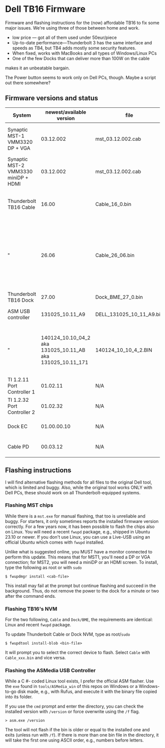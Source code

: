 # Dell TB16 Firmware
Firmware and flashing instructions for the (now) affordable TB16 to fix some major issues. We're using three of those between home and work.
* low price — got all of them used under 50eur/piece
* Up-to-date performance—Thunderbolt 3 has the same interface and speeds as TB4, but TB4 adds mostly some security features.
* When fixed, works with MacBooks and all types of Windows/Linux PCs
* One of the few Docks that can deliver more than 100W on the cable
  
makes it an unbeatable bargain.

The Power button seems to work only on Dell PCs, though. Maybe a script out there somewhere?


## Firmware versions and status

System | newest/available version | file | fixes? | alt flashing |
--- | --- | --- | --- | ---
Synaptic MST-1 VMM3320 DP + VGA | 03.12.002 | mst_03.12.002.cab | Glitches on screens, compatibility for MacBooks | Linux |
Synaptic MST-2 VMM3330 miniDP + HDMI | 03.12.002 | mst_03.12.002.cab | " "  | Linux |
Thunderbolt TB16 Cable | 16.00 | Cable_16_0.bin | Fixes MacBook charging problem (to confirm) | Linux |
  " | 26.06 | Cable_26_06.bin | Unofficial update borrowed from WD15, fixes "DROM data CRC32 mismatch" error and random display malfunction | Linux |
Thunderbolt TB16 Dock | 27.00 | Dock_BME_27_0.bin | Unknown benefits | Linux |
ASM USB controller | 	131025_10.11_A9 | DELL_131025_10_11_A9.bin | Fixes Realtek audio noise | Windows/Linux |
 " | 	140124_10.10_04_2 aka 131025_10.11_AB aka 131025_10.11_171 | 140124_10_10_4_2.BIN | Unofficial update, fixes S3 wakeup hang for RTL Ethernet controller | Windows/Linux |
TI 1.2.11 Port Controller 1	 | 01.02.11 | N/A | Updated through BIOS | none yet | 
TI 1.2.32 Port Controller 2	| 01.02.32 | N/A | Updated through BIOS | none yet | 
Dock EC | 01.00.00.10 | N/A | Updated through BIOS | none yet | 
Cable PD | 00.03.12 | N/A | Updated through BIOS | none yet | 

## Flashing instructions

I will find alternative flashing methods for all files to the original Dell tool, which is limited and buggy. Also, while the original tool works ONLY with Dell PCs, these should work on all Thunderbolt-equipped systems.

### Flashing MST chips

While there is a `mst.exe` for manual flashing, that too is unreliable and buggy. For starters, it only sometimes reports the installed firmware version correctly.
For a few years now, it has been possible to flash the chips also on Linux. You will need a recent `fwupd` package, e.g., shipped in Ubuntu 23.10 or newer. If you don't use Linux, you can use a Live-USB using an official Ubuntu which comes with `fwupd` installed.

Unlike what is suggested online, you MUST have a monitor connected to perform this update. This means that for MST1, you'll need a DP or VGA connection; for MST2, you will need a miniDP or an HDMI screen.
To install, type the following as root or with `sudo`

```
$ fwupdmgr install <cab-file>
```
This install may fail at the prompt but continue flashing and succeed in the background. Thus, do not remove the power to the dock for a minute or two after the command ends.

### Flashing TB16's NVM

For the two following, `Cable` and `Dock/BME`, the requirements are identical: Linux and recent `fwupd` package.

To update Thunderbolt Cable or Dock NVM, type as root/`sudo`
```
$ fwupdtool install-blob <bin-file>
```

It will prompt you to select the correct device to flash. Select `Cable` with `Cable_xxx.bin` and vice versa.

### Flashing the ASMedia USB Controller

While a C #- coded Linux tool exists, I prefer the official ASM flasher. Use the `exe` found in `tools/ASMedia_win` of this repos on Windows or a Windows-to-go disk made, e.g., with Rufus, and execute it with the binary file copied into its folder.

If you use the `cmd` prompt and enter the directory, you can check the installed version with `/version` or force overwrite using the `/f` flag.
```
> asm.exe /version
```
The tool will not flash if the bin is older or equal to the installed one and exits (unless run with `/f`).
If there is more than one bin file in the directory, it will take the first one using ASCII order, e.g., numbers before letters.
